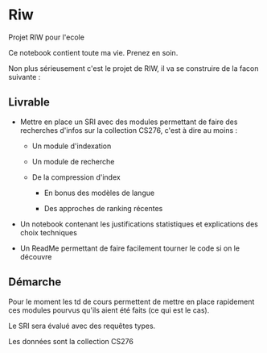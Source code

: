 # Riw
Projet RIW pour l'ecole

Ce notebook contient toute ma vie. Prenez en soin.

Non plus sérieusement c'est le projet de RIW, il va se construire de la facon suivante :

## Livrable

* Mettre en place un SRI avec des modules permettant de faire des recherches d'infos sur la collection CS276, c'est à dire au moins :

  * Un module d'indexation

  * Un module de recherche

  * De la compression d'index

    * En bonus des modèles de langue

    * Des approches de ranking récentes

* Un notebook contenant les justifications statistiques et explications des choix techniques

* Un ReadMe permettant de faire facilement tourner le code si on le découvre

## Démarche

Pour le moment les td de cours permettent de mettre en place rapidement ces modules pourvus qu'ils aient été faits (ce qui est le cas).

Le SRI sera évalué avec des requêtes types.

Les données sont la collection CS276
